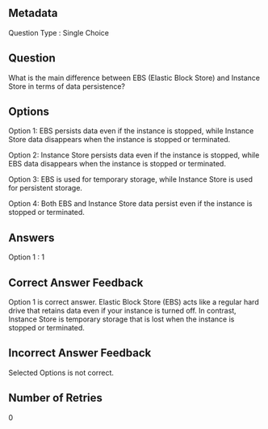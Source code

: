 ## Metadata
Question Type : Single Choice

## Question
What is the main difference between EBS (Elastic Block Store) and Instance Store in terms of data persistence?

## Options
Option 1: EBS persists data even if the instance is stopped, while Instance Store data disappears when the instance is stopped or terminated.

Option 2: Instance Store persists data even if the instance is stopped, while EBS data disappears when the instance is stopped or terminated.

Option 3: EBS is used for temporary storage, while Instance Store is used for persistent storage.

Option 4: Both EBS and Instance Store data persist even if the instance is stopped or terminated.

## Answers
Option 1 : 1

## Correct Answer Feedback
Option 1 is correct answer.
Elastic Block Store (EBS) acts like a regular hard drive that retains data even if your instance is turned off. In contrast, Instance Store is temporary storage that is lost when the instance is stopped or terminated.

## Incorrect Answer Feedback
Selected Options is not correct.

## Number of Retries
0
